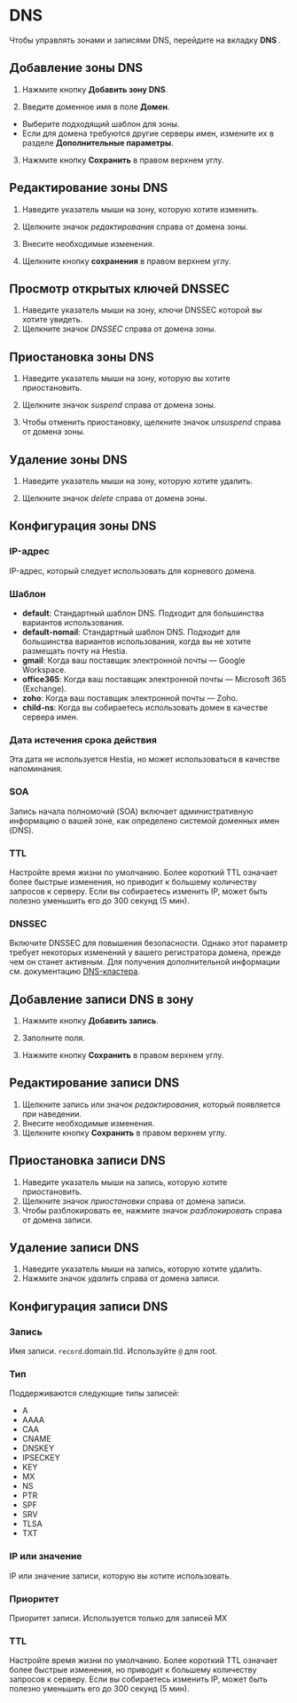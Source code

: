 # DNS

Чтобы управлять зонами и записями DNS, перейдите на вкладку **DNS <i class="fas fa-fw fa-atlas"></i>**.

## Добавление зоны DNS

1. Нажмите кнопку **<i class="fas fa-fw fa-plus-circle"></i> Добавить зону DNS**.

2. Введите доменное имя в поле **Домен**.
- Выберите подходящий шаблон для зоны.
- Если для домена требуются другие серверы имен, измените их в разделе **Дополнительные параметры**.

3. Нажмите кнопку **<i class="fas fa-fw fa-save"></i> Сохранить** в правом верхнем углу.

## Редактирование зоны DNS

1. Наведите указатель мыши на зону, которую хотите изменить.
2. Щелкните значок <i class="fas fa-fw fa-pencil-alt"><span class="visually-hidden">редактирования</span></i> справа от домена зоны.

3. Внесите необходимые изменения.

4. Щелкните кнопку **<i class="fas fa-fw fa-save"></i> сохранения** в правом верхнем углу.

## Просмотр открытых ключей DNSSEC

1. Наведите указатель мыши на зону, ключи DNSSEC которой вы хотите увидеть.
2. Щелкните значок <i class="fas fa-fw fa-key"><span class="visually-hidden">DNSSEC</span></i> справа от домена зоны.

## Приостановка зоны DNS

1. Наведите указатель мыши на зону, которую вы хотите приостановить.
2. Щелкните значок <i class="fas fa-fw fa-pause"><span class="visually-hidden">suspend</span></i> справа от домена зоны.

3. Чтобы отменить приостановку, щелкните значок <i class="fas fa-fw fa-play"><span class="visually-hidden">unsuspend</span></i> справа от домена зоны.

## Удаление зоны DNS

1. Наведите указатель мыши на зону, которую хотите удалить.

2. Щелкните значок <i class="fas fa-fw fa-trash"><span class="visually-hidden">delete</span></i> справа от домена зоны.

## Конфигурация зоны DNS

### IP-адрес

IP-адрес, который следует использовать для корневого домена.

### Шаблон

- **default**: Стандартный шаблон DNS. Подходит для большинства вариантов использования.
- **default-nomail**: Стандартный шаблон DNS. Подходит для большинства вариантов использования, когда вы не хотите размещать почту на Hestia.
- **gmail**: Когда ваш поставщик электронной почты — Google Workspace.
- **office365**: Когда ваш поставщик электронной почты — Microsoft 365 (Exchange).
- **zoho**: Когда ваш поставщик электронной почты — Zoho.
- **child-ns**: Когда вы собираетесь использовать домен в качестве сервера имен.

### Дата истечения срока действия

Эта дата не используется Hestia, но может использоваться в качестве напоминания.

### SOA

Запись начала полномочий (SOA) включает административную информацию о вашей зоне, как определено системой доменных имен (DNS).

### TTL

Настройте время жизни по умолчанию. Более короткий TTL означает более быстрые изменения, но приводит к большему количеству запросов к серверу. Если вы собираетесь изменить IP, может быть полезно уменьшить его до 300 секунд (5 мин).

### DNSSEC

Включите DNSSEC для повышения безопасности. Однако этот параметр требует некоторых изменений у вашего регистратора домена, прежде чем он станет активным. Для получения дополнительной информации см. документацию [DNS-кластера](../server-administration/dns.md).

## Добавление записи DNS в зону

1. Нажмите кнопку **<i class="fas fa-fw fa-plus-circle"></i> Добавить запись**.

2. Заполните поля.
3. Нажмите кнопку **<i class="fas fa-fw fa-save"></i> Сохранить** в правом верхнем углу.

## Редактирование записи DNS

1. Щелкните запись или значок <i class="fas fa-fw fa-pencil-alt"><span class="visually-hidden">редактирования</span></i>, который появляется при наведении.
2. Внесите необходимые изменения.
3. Щелкните кнопку **<i class="fas fa-fw fa-save"></i> Сохранить** в правом верхнем углу.

## Приостановка записи DNS

1. Наведите указатель мыши на запись, которую хотите приостановить.
2. Щелкните значок <i class="fas fa-fw fa-pause"><span class="visually-hidden">приостановки</span></i> справа от домена записи.
3. Чтобы разблокировать ее, нажмите значок <i class="fas fa-fw fa-play"><span class="visually-hidden">разблокировать</span></i> справа от домена записи.

## Удаление записи DNS

1. Наведите указатель мыши на запись, которую хотите удалить.
2. Нажмите значок <i class="fas fa-fw fa-trash"><span class="visually-hidden">удалить</span></i> справа от домена записи.

## Конфигурация записи DNS

### Запись

Имя записи. `record`.domain.tld. Используйте `@` для root.

### Тип

Поддерживаются следующие типы записей:

- A
- AAAA
- CAA
- CNAME
- DNSKEY
- IPSECKEY
- KEY
- MX
- NS
- PTR
- SPF
- SRV
- TLSA
- TXT

### IP или значение

IP или значение записи, которую вы хотите использовать.

### Приоритет

Приоритет записи. Используется только для записей MX

### TTL

Настройте время жизни по умолчанию. Более короткий TTL означает более быстрые изменения, но приводит к большему количеству запросов к серверу. Если вы собираетесь изменить IP, может быть полезно уменьшить его до 300 секунд (5 мин).